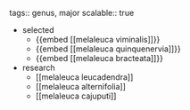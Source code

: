 tags:: genus, major
scalable:: true

- selected
	- {{embed [[melaleuca viminalis]]}}
	- {{embed [[melaleuca quinquenervia]]}}
	- {{embed [[melaleuca bracteata]]}}
- research
	- [[melaleuca leucadendra]]
	- [[melaleuca alternifolia]]
	- [[melaleuca cajuputi]]
